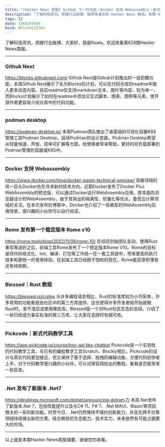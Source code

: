 ```yaml
---
title: "[Hacker News 周报] GitHub 下一代功能；Docker 支持 Webassembly；新式代码教学工具"
description: "了解科技资讯、把握行业脉搏。每周快速浏览 Hacker News 精选。本期 Hacker Newsletter 地址：https://www.daemonology.net/hn-daily/"
tags: []
date: 1668299400
bvid: BV1oY411Z7mU
---
```

了解科技资讯，把握行业脉搏，大家好，我是Koala。欢迎收看第628期Hacker News周报。

---
### Github Next
https://blocks.githubnext.com/
Github Next是Github计划推出的一组前瞻功能，本周Github Next展示了名为Blocks的计划，可以在代码仓库的readme中嵌入更多动态内容。目前readme仅支持markdown文本、图片等内容，较为单一，而Blocks计划展示了如何在readme中添加交互式脚本、图表、图例等元素，使开源作者更容易介绍仓库中的代码功能。

---
### podman desktop
https://podman-desktop.io/
本周Podman团队推出了桌面端的可视化容器K8S管理工具Podman Desktop，延续Podman的设计思路，Podman Desktop希望从轻量快速、开放、简单可扩展等方面，给使用者带来帮助，更好的将负载部署到Podman管理的容器或K8S中。

---
### Docker 支持 Webassembly
https://www.docker.com/blog/docker-wasm-technical-preview/
容器领域的另一巨头Docker也在寻求新的技术方向，近期Docker发布了Docker Plus WebAssembly的预览版，可以通过Docker运行WebAssembly应用。原本面向浏览器设计的WebAssembly，由于其突出的隔离性、轻量化等优点，备受云计算领域的关注。在本次发布的博客中，Docker也介绍了一些典型的WebAssembly应用场景，感兴趣的小伙伴可以自行阅读。

---
### Rome 发布第一个稳定版本 Rome v10
https://rome.tools/blog/2022/11/08/rome-10/
在经历创始团队变动、使用Rust重写等波折之后，前端工具Rome发布了一个稳定版本Rome V10。Rome的目标是将代码格式化、lint、编译、打包等工作统一在一套工具链中，带来更高的执行效率和更统一的使用体验。在前端工具已经趋于饱和的现在，Rome能否厚积薄发还有待观察。

---
### Blessed｜Rust 教程
https://blessed.rs/crates
与许多编程语言相比，Rust的标准库较为小巧简单，许多常用的功能都是由社区中的第三方库提供，这也使得许多开发者刚开始接触Rust时，拿不准应该使用哪些库。Blessed是一个对Rust社区生态的总结，介绍了一些已经成为事实标准的第三方库，让大家在选择时有据可依。

---
### Pickcode｜新式代码教学工具
https://app.pickcode.io/course/hoc-ad-libs-chatbot
Pickcode是一个实验性的代码教学工具，与已有的编程教学工具Scratch、Blockly相比，Pickcode的设计与真实代码更加接近，但又保持了基于选择、拖拽的编辑功能，方便代码初学者上手。对于代码教学感兴趣的小伙伴，可以试用官网给出的教程，看看是否能带来一些启发。

---
### .Net 发布了新版本 .Net7
https://devblogs.microsoft.com/dotnet/announcing-dotnet-7/
本周.Net发布了新版本.Net 7，包括性能提升以及与C# 11、F# 7、.Net MAUI、Blazor等项目相关的一系列新功能。时至今日，.Net仍然保持不错的创新能力，并且在跨平台等领域持续推出新的方案，结合微软的生态能力、技术实力，未来依然有可能占据更大的市场。

---

以上就是本期Hacker News周报摘要，谢谢您的收看。


